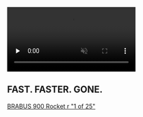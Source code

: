 <div class="video"><video class="picture-teaser__media" preload="none" muted="" loop="" playsinline=""><source src="https://www.brabus.com/_Resources/Persistent/a/d/a/1/ada18a67ed4ba6c46ac98a90d2db68b0cbab5c7c/Porsche%20911%20ROCKET_Teaser_16zu9_WEBTEASER.mp4" data-landscape="https://www.brabus.com/_Resources/Persistent/a/d/a/1/ada18a67ed4ba6c46ac98a90d2db68b0cbab5c7c/Porsche%20911%20ROCKET_Teaser_16zu9_WEBTEASER.mp4" data-portrait="https://www.brabus.com/_Resources/Persistent/5/c/8/2/5c820e9ed1b81881ea87769f6a58765e2d4e0dc9/Porsche%20911%20Rocket_Teaser_Hochformatt_HF_H264_WEBTEASER.mp4" type="video/mp4">Your browser does not support the video tag.</video><figcaption class="container-fluid responsive-gutter"><div class="row picture-teaser-content align-items-end align-items-sm-end justify-content-center justify-content-sm-center"><div class="col-12 col-md-10 col-lg-8 picture-teaser-caption  text-center text-sm-center"><h2 class="font-size-small">FAST. FASTER. GONE.</h2><p></p><p class="form--row"><a href="/en/cars/supercars/brabus-900-rocket-r.html" class="form--button-dark picture-teaser-button" tabindex="-1"><span>BRABUS 900 Rocket r "1 of 25"</span></a></p></div></div></figcaption></div>
